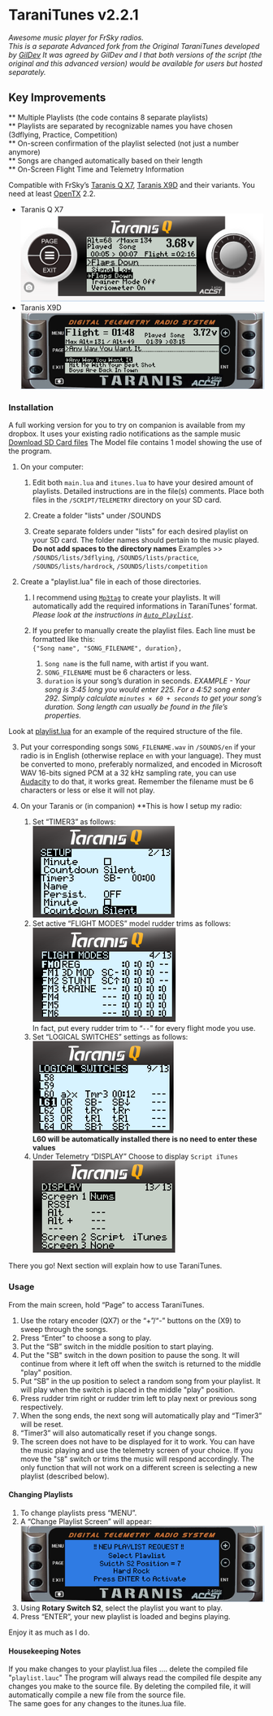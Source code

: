 TaraniTunes v2.2.1
===========
*Awesome music player for FrSky radios.*  
*This is a separate Advanced fork from the Original TaraniTunes developed by [GilDev](https://github.com/GilDev)
It was agreed by GilDev and I that both versions of the script (the original and this advanced version) would be available for users but hosted separately.*

Key Improvements
----------------
** Multiple Playlists (the code contains 8 separate playlists)  
** Playlists are separated by recognizable names you have chosen (3dflying, Practice, Competition)  
** On-screen confirmation of the playlist selected (not just a number anymore)  
** Songs are changed automatically based on their length  
** On-Screen Flight Time and Telemetry Information   

Compatible with FrSky’s [Taranis Q X7](https://www.frsky-rc.com/product/taranis-q-x7-2), [Taranis X9D](https://www.frsky-rc.com/product/taranis-x9d-plus-2) and their variants.
You need at least [OpenTX](http://www.open-tx.org) 2.2.

* Taranis Q X7  
  ![Taranis QX7](Screenshots/TaraniTunesQX7.PNG)  
* Taranis X9D  
  ![Taranis X9D](Screenshots/TaraniTunesX9D.PNG)

### Installation

A full working version for you to try on companion is available from my dropbox.  It uses your existing radio notifications as the sample music  [Download SD Card files](https://www.dropbox.com/sh/ojqjugozk2s4e9e/AADaXwY6DARqot-Jig9Xvx3Pa?dl=0) The Model file contains 1 model showing the use of the program.   

1. On your computer:
	1. Edit both `main.lua` and `itunes.lua` to have your desired amount of playlists. Detailed instructions are in the file(s) comments. Place both files in the `/SCRIPT/TELEMETRY` directory on your SD card.  

	2. Create a folder "lists" under /SOUNDS

	3. Create separate folders under "lists" for each desired playlist on your SD card. The folder names should pertain to the music played. **Do not add spaces to the directory names**
Examples >> `/SOUNDS/lists/3dflying`, `/SOUNDS/lists/practice`, `/SOUNDS/lists/hardrock`, `/SOUNDS/lists/competition`

2. Create a "playlist.lua" file in each of those directories.
	1. I recommend using [`Mp3tag`](https://www.mp3tag.de/en/index.html) to create your playlists. It will automatically add the required informations in TaraniTunes’ format. *Please look at the instructions in [`Auto_Playlist`](/Auto_Playlist)*.

	2.  If you prefer to manually create the playlist files. Each line must be formatted like this:   
	`{"Song name", "SONG_FILENAME", duration},`
		1. `Song name` is the full name, with artist if you want.
		2. `SONG_FILENAME` must be 6 characters or less.
		3. `duration` is your song’s duration in seconds. *EXAMPLE - Your song is 3:45 long you would enter 225. For a 4:52 song enter 292. Simply calculate `minutes × 60 + seconds` to get your song’s duration. Song length can usually be found in the file’s properties.*  

 Look at [playlist.lua](playlist.lua) for an example of the required structure of the file.

3. Put your corresponding songs `SONG_FILENAME.wav` in `/SOUNDS/en` if your radio is in English (otherwise replace `en` with your language). They must be converted to mono, preferably normalized, and encoded in Microsoft WAV 16-bits signed PCM at a 32 kHz sampling rate, you can use [Audacity](http://www.audacityteam.org) to do that, it works great. Remember the filename must be 6 characters or less or else it will not play.

4. On your Taranis or (in companion) **This is how I setup my radio:
	1. Set “TIMER3” as follows:      
	![Timer settings](Screenshots/timer.PNG)  
	2. Set active “FLIGHT MODES” model rudder trims as follows:     
	![Flight modes settings](Screenshots/trims.PNG)  
	In fact, put every rudder trim to “`--`” for every flight mode you use.  
	3. Set “LOGICAL SWITCHES” settings as follows:  
	![Logical Switch Settings](Screenshots/LogicalSwitch.PNG)  
	**L60 will be automatically installed there is no need to enter these values**
	4. Under Telemetry “DISPLAY” Choose to display `Script iTunes`  
	![Display settings](Screenshots/DisplaySettings.PNG)

There you go! Next section will explain how to use TaraniTunes.

### Usage

From the main screen, hold “Page” to access TaraniTunes.
1. Use the rotary encoder (QX7) or the “+”/“-” buttons on the (X9) to sweep through the songs.
2. Press “Enter” to choose a song to play.
3. Put the “SB” switch in the middle position to start playing.
4. Put the "SB" switch in the down position to pause the song. It will continue from where it left off when the switch is returned to the middle "play" position.
5. Put “SB” in the up position to select a random song from your playlist. It will play when the switch is placed in the middle "play" position.
6. Press rudder trim right or rudder trim left to play next or previous song respectively.
7. When the song ends, the next song will automatically play and “Timer3” will be reset.
8. “Timer3” will also automatically reset if you change songs.
9.  The screen does not have to be displayed for it to work.  You can have the music playing and use the telemetry screen of your choice.  If you move the "`SB`" switch or trims the music will respond accordingly.  The only function that will not work on a different screen is selecting a new playlist (described below).

#### Changing Playlists

1. To change playlists press “MENU”.
2. A “Change Playlist Screen” will appear:  
![Change Playlist](Screenshots/ChangeList.PNG)     
3. Using **Rotary Switch S2**, select the playlist you want to play.
4. Press “ENTER”, your new playlist is loaded and begins playing.

Enjoy it as much as I do.

####  Housekeeping Notes  
If you make changes to your playlist.lua files .... delete the compiled file "`playlist.lauc`" The program will always read the compiled file despite any changes you make to the source file.   By deleting the compiled file, it will automatically compile a new file from the source file.  
The same goes for any changes to the itunes.lua file.
